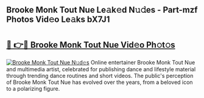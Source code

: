 ## Brooke Monk Tout Nue Le𝚊k𝚎d N𝚞𝚍es - Part-mzf Photos Vid𝚎o Le𝚊ks bX7J1

# <h2><a href="http://fbb1tf.evod.top/?m=Brooke+Monk+Tout+Nue">🔗 👉🔴 Brooke Monk Tout Nue Vid𝚎o Ph𝚘t𝚘s</a></h2>

[![Brooke Monk Tout Nue N𝚞d𝚎s](https://i.imgur.com/8V9OHl7.gif)](http://fbb1tf.evod.top/?m=Brooke+Monk+Tout+Nue)
Online entertainer Brooke Monk Tout Nue and multimedia artist, celebrated for publishing dance and lifestyle material through trending dance routines and short videos. The public's perception of Brooke Monk Tout Nue has evolved over the years, from a beloved icon to a polarizing figure. 
